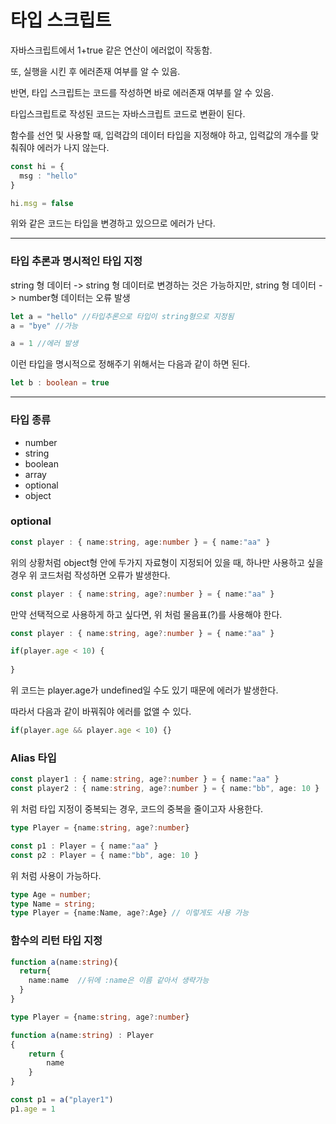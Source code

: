 # 타입 스크립트

자바스크립트에서 1+true 같은 연산이 에러없이 작동함.

또, 실행을 시킨 후 에러존재 여부를 알 수 있음.

반면, 타입 스크립트는 코드를 작성하면 바로 에러존재 여부를 알 수 있음.

타입스크립트로 작성된 코드는 자바스크립트 코드로 변환이 된다.

함수를 선언 및 사용할 때, 입력갑의 데이터 타입을 지정해야 하고, 입력값의 개수를 맞춰줘야 에러가 나지 않는다.

```typescript
const hi = {
  msg : "hello"
}

hi.msg = false
```

위와 같은 코드는 타입을 변경하고 있으므로 에러가 난다.

---

### 타입 추론과 명시적인 타입 지정

string 형 데이터 -> string 형 데이터로 변경하는 것은 가능하지만, string 형 데이터 -> number형 데이터는 오류 발생

```typescript
let a = "hello" //타입추론으로 타입이 string형으로 지정됨
a = "bye" //가능

a = 1 //에러 발생
```

이런 타입을 명시적으로 정해주기 위해서는 다음과 같이 하면 된다.

```typescript
let b : boolean = true
```

---

### 타입 종류

- number
- string
- boolean
- array
- optional
- object



### optional

```typescript
const player : { name:string, age:number } = { name:"aa" }
```

위의 상황처럼 object형 안에 두가지 자료형이 지정되어 있을 때, 하나만 사용하고 싶을 경우 위 코드처럼 작성하면 오류가 발생한다.

```typescript
const player : { name:string, age?:number } = { name:"aa" }
```

만약 선택적으로 사용하게 하고 싶다면, 위 처럼 물음표(?)를 사용해야 한다.



```typescript
const player : { name:string, age?:number } = { name:"aa" }

if(player.age < 10) {
  
}
```

위 코드는 player.age가 undefined일 수도 있기 때문에 에러가 발생한다.

따라서 다음과 같이 바꿔줘야 에러를 없앨 수 있다.

```typescript
if(player.age && player.age < 10) {}
```



### Alias 타입

```typescript
const player1 : { name:string, age?:number } = { name:"aa" }
const player2 : { name:string, age?:number } = { name:"bb", age: 10 }
```

위 처럼 타입 지정이 중복되는 경우, 코드의 중복을 줄이고자 사용한다.

```typescript
type Player = {name:string, age?:number}

const p1 : Player = { name:"aa" }
const p2 : Player = { name:"bb", age: 10 }
```

위 처럼 사용이 가능하다.

```typescript
type Age = number;
type Name = string;
type Player = {name:Name, age?:Age} // 이렇게도 사용 가능
```



### 함수의 리턴 타입 지정

```typescript
function a(name:string){
  return{
    name:name  //뒤에 :name은 이름 같아서 생략가능
  }
}
```

```typescript
type Player = {name:string, age?:number}

function a(name:string) : Player
{
    return {
        name
    }
}

const p1 = a("player1")
p1.age = 1
```


